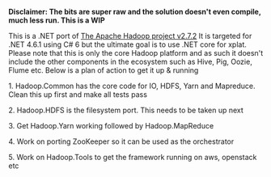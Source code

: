<b>Disclaimer: The bits are super raw and the solution doesn't even compile, much less run. This is a WIP</b>
<p>
This is a .NET port of <a href="https://hadoop.apache.org/index.html">The Apache Hadoop project v2.7.2</a> It is targeted for .NET 4.6.1 using C# 6 but the ultimate goal is to use .NET core for xplat. Please note that this is only the core Hadoop platform and as such it doesn't include the other components in the ecosystem such as Hive, Pig, Oozie, Flume etc. Below is a plan of action to get it up & running
<p>
1. Hadoop.Common has the core code for IO, HDFS, Yarn and Mapreduce. Clean this up first and make all tests pass
<p>
2. Hadoop.HDFS is the filesystem port. This needs to be taken up next
<p>
3. Get Hadoop.Yarn working followed by Hadoop.MapReduce
<p>
4. Work on porting ZooKeeper so it can be used as the orchestrator
<p>
5. Work on Hadoop.Tools to get the framework running on aws, openstack etc